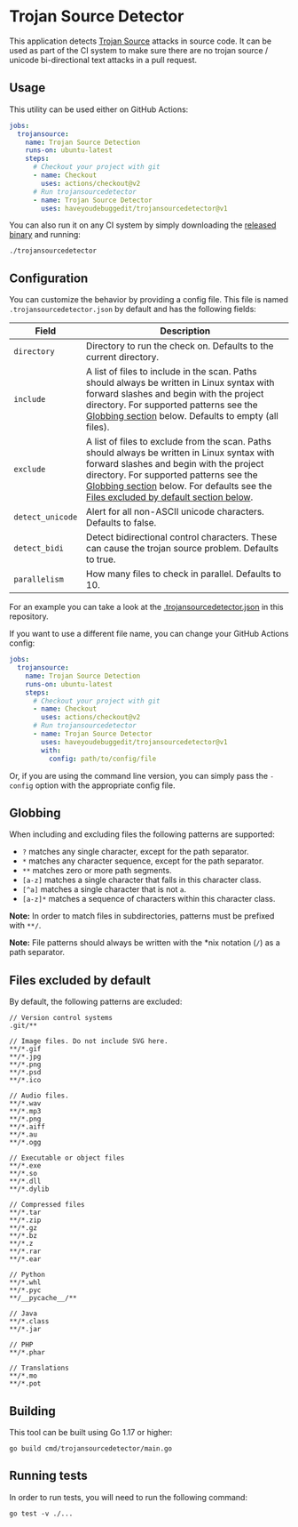 # Trojan Source Detector

This application detects [Trojan Source](https://trojansource.codes) attacks in source code. It can be used as part of the CI system to make sure there are no trojan source / unicode bi-directional text attacks in a pull request.

## Usage

This utility can be used either on GitHub Actions:

```yaml
jobs:
  trojansource:
    name: Trojan Source Detection
    runs-on: ubuntu-latest
    steps:
      # Checkout your project with git
      - name: Checkout
        uses: actions/checkout@v2
      # Run trojansourcedetector
      - name: Trojan Source Detector
        uses: haveyoudebuggedit/trojansourcedetector@v1
```

You can also run it on any CI system by simply downloading the [released binary](https://github.com/haveyoudebuggedit/trojansourcedetector/releases) and running:

```
./trojansourcedetector
```

## Configuration

You can customize the behavior by providing a config file. This file is named `.trojansourcedetector.json` by default and has the following fields:

| Field            | Description                                                                                                                                                                                                                                                                                                         |
|------------------|---------------------------------------------------------------------------------------------------------------------------------------------------------------------------------------------------------------------------------------------------------------------------------------------------------------------|
| `directory`      | Directory to run the check on. Defaults to the current directory.                                                                                                                                                                                                                                                   |
| `include`        | A list of files to include in the scan. Paths should always be written in Linux syntax with forward slashes and begin with the project directory. For supported patterns see the [Globbing section](#globbing) below. Defaults to empty (all files).                                                                |
| `exclude`        | A list of files to exclude from the scan. Paths should always be written in Linux syntax with forward slashes and begin with the project directory. For supported patterns see the [Globbing section](#globbing) below. For defaults see the [Files excluded by default section below](#files-excluded-by-default). |
| `detect_unicode` | Alert for all non-ASCII unicode characters. Defaults to false.                                                                                                                                                                                                                                                      |
| `detect_bidi`    | Detect bidirectional control characters. These can cause the trojan source problem. Defaults to true.                                                                                                                                                                                                               |
| `parallelism`    | How many files to check in parallel. Defaults to 10.                                                                                                                                                                                                                                                                |

For an example you can take a look at the [.trojansourcedetector.json](.trojansourcedetector.json) in this repository.

If you want to use a different file name, you can change your GitHub Actions config:

```yaml
jobs:
  trojansource:
    name: Trojan Source Detection
    runs-on: ubuntu-latest
    steps:
      # Checkout your project with git
      - name: Checkout
        uses: actions/checkout@v2
      # Run trojansourcedetector
      - name: Trojan Source Detector
        uses: haveyoudebuggedit/trojansourcedetector@v1
        with:
          config: path/to/config/file
```

Or, if you are using the command line version, you can simply pass the `-config` option with the appropriate config file.

## Globbing

When including and excluding files the following patterns are supported:

- `?` matches any single character, except for the path separator.
- `*` matches any character sequence, except for the path separator.
- `**` matches zero or more path segments.
- `[a-z]` matches a single character that falls in this character class.
- `[^a]` matches a single character that is not `a`.
- `[a-z]*` matches a sequence of characters within this character class.

**Note:** In order to match files in subdirectories, patterns must be prefixed with `**/`.

**Note:** File patterns should always be written with the *nix notation (`/`) as a path separator.

## Files excluded by default

By default, the following patterns are excluded:

```
// Version control systems
.git/**

// Image files. Do not include SVG here.
**/*.gif
**/*.jpg
**/*.png
**/*.psd
**/*.ico

// Audio files.
**/*.wav
**/*.mp3
**/*.png
**/*.aiff
**/*.au
**/*.ogg

// Executable or object files
**/*.exe
**/*.so
**/*.dll
**/*.dylib

// Compressed files
**/*.tar
**/*.zip
**/*.gz
**/*.bz
**/*.z
**/*.rar
**/*.ear

// Python
**/*.whl
**/*.pyc
**/__pycache__/**

// Java
**/*.class
**/*.jar

// PHP
**/*.phar

// Translations
**/*.mo
**/*.pot
```

## Building

This tool can be built using Go 1.17 or higher:

```
go build cmd/trojansourcedetector/main.go
```

## Running tests

In order to run tests, you will need to run the following command:

```
go test -v ./...
```